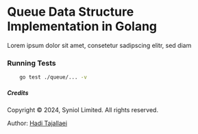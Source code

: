 # Queue Data Structure Implementation in Golang
Lorem ipsum dolor sit amet, consetetur sadipscing elitr, sed diam


### Running Tests

```bash
    go test ./queue/... -v
```

##### Credits
Copyright &copy; 2024, Syniol Limited. All rights reserved.

Author: [Hadi Tajallaei](mailto:hadi@syniol.com)
